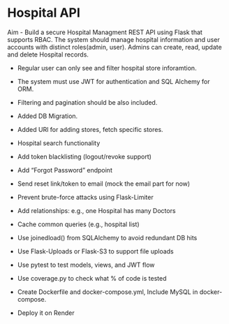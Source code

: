 # Hospital API

Aim - Build a secure Hospital Managment REST API using Flask that supports RBAC.
The system should manage hospital information and user accounts with distinct roles(admin, user).
Admins can create, read, update and delete Hospital records.

- Regular user can only see and filter hospital store inforamtion.
- The system must use JWT for authentication and SQL Alchemy for ORM.
- Filtering and pagination should be also included.

- Added DB Migration.
- Added URl for adding stores, fetch specific stores.
- Hospital search functionality
- Add token blacklisting (logout/revoke support)
- Add “Forgot Password” endpoint
- Send reset link/token to email (mock the email part for now)
- Prevent brute-force attacks using Flask-Limiter
- Add relationships: e.g., one Hospital has many Doctors
- Cache common queries (e.g., hospital list)
- Use joinedload() from SQLAlchemy to avoid redundant DB hits
- Use Flask-Uploads or Flask-S3 to support file uploads
- Use pytest to test models, views, and JWT flow
- Use coverage.py to check what % of code is tested
- Create Dockerfile and docker-compose.yml, Include MySQL in docker-compose.
- Deploy it on Render
